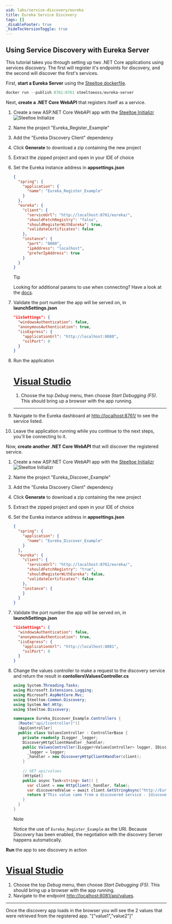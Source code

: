 ```yaml
---
uid: labs/service-discovery/eureka
title: Eureka Service Discovery
tags: []
_disableFooter: true
_hideTocVersionToggle: true
---
```


## Using Service Discovery with Eureka Server

This tutorial takes you through setting up two .NET Core applications using services discovery. The first will register it's endpoints for discovery, and the second will discover the first's services.

First, **start a Eureka Server** using the [Steeltoe dockerfile](https://github.com/steeltoeoss/dockerfiles).

 ```powershell
 docker run --publish 8761:8761 steeltoeoss/eureka-server
 ```

Next, **create a .NET Core WebAPI** that registers itself as a service.

1. Create a new ASP.NET Core WebAPI app with the [Steeltoe Initializr](https://start.steeltoe.io)
    ![Steeltoe Initialize](~/labs/images/initializr/eureka-register-discovery.png)
1. Name the project "Eureka_Register_Example"
1. Add the "Eureka Discovery Client" dependency
1. Click **Generate** to download a zip containing the new project
1. Extract the zipped project and open in your IDE of choice
1. Set the Eureka instance address in **appsettings.json**

    ```json
    {
      "spring": {
        "application": {
          "name": "Eureka_Register_Example"
        }
      },
      "eureka": {
        "client": {
          "serviceUrl": "http://localhost:8761/eureka/",
          "shouldFetchRegistry": "false",
          "shouldRegisterWithEureka": true,
          "validateCertificates": false
        },
        "instance": {
          "port": "8080",
          "ipAddress": "localhost",
          "preferIpAddress": true
        }
      }
    }
    ```

    > [!TIP]
    > Looking for additional params to use when connecting? Have a look at the [docs](/service-discovery/docs).

1. Validate the port number the app will be served on, in **launchSettings.json**

    ```json
    "iisSettings": {
      "windowsAuthentication": false, 
      "anonymousAuthentication": true, 
      "iisExpress": {
        "applicationUrl": "http://localhost:8080",
        "sslPort": 0
      }
    }
    ```

1. Run the application

    # [Visual Studio](#tab/vs)

    1. Choose the top *Debug* menu, then choose *Start Debugging (F5)*. This should bring up a browser with the app running.
  
    ***

1. Navigate to the Eureka dashboard at [http://localhost:8761/](http://localhost:8761/) to see the service listed.
1. Leave the application running while you continue to the next steps, you'll be connecting to it.

Now, **create another .NET Core WebAPI** that will discover the registered service.

1. Create a new ASP.NET Core WebAPI app with the [Steeltoe Initializr](https://start.steeltoe.io)
  ![Steeltoe Initializr](~/labs/images/initializr/eureka-discover-discovery.png)
1. Name the project "Eureka_Discover_Example"
1. Add the "Eureka Discovery Client" dependency
1. Click **Generate** to download a zip containing the new project
1. Extract the zipped project and open in your IDE of choice
1. Set the Eureka instance address in **appsettings.json**

    ```json
    {
      "spring": {
        "application": {
          "name": "Eureka_Discover_Example"
        }
      },
      "eureka": {
        "client": {
          "serviceUrl": "http://localhost:8761/eureka/",
          "shouldFetchRegistry": "true",
          "shouldRegisterWithEureka": false,
          "validateCertificates": false
        },
        "instance": {
        }
      }
    }
    ```

1. Validate the port number the app will be served on, in **launchSettings.json**

    ```json
    "iisSettings": {
      "windowsAuthentication": false, 
      "anonymousAuthentication": true, 
      "iisExpress": {
        "applicationUrl": "http://localhost:8081",
        "sslPort": 0
      }
    }
    ```

1. Change the values controller to make a request to the discovery service and return the result in **contollers\ValuesController.cs**

    ```csharp
    using System.Threading.Tasks;
    using Microsoft.Extensions.Logging;
    using Microsoft.AspNetCore.Mvc;
    using Steeltoe.Common.Discovery;
    using System.Net.Http;
    using Steeltoe.Discovery;

    namespace Eureka_Discover_Example.Controllers {
      [Route("api/[controller]")]
      [ApiController]
      public class ValuesController : ControllerBase {
        private readonly ILogger _logger;
        DiscoveryHttpClientHandler _handler;
        public ValuesController(ILogger<ValuesController> logger, IDiscoveryClient client) {
          _logger = logger;
          _handler = new DiscoveryHttpClientHandler(client);
        }
      
        // GET api/values
        [HttpGet]
        public async Task<string> Get() {
          var client = new HttpClient(_handler, false);
          var discoveredValue = await client.GetStringAsync("http://Eureka_Register_Example/api/values");
          return $"This value came from a discovered service - {discoveredValue}";
        }
      }
    }
    ```

    > [!NOTE]
    > Notice the use of `Eureka_Register_Example` as the URI. Because Discovery has been enabled, the negotiation with the discovery Server happens automatically.

**Run** the app to see discovery in action

  # [Visual Studio](#tab/vs)

  1. Choose the top *Debug* menu, then choose *Start Debugging (F5)*. This should bring up a browser with the app running.
  1. Navigate to the endpoint [http://localhost:8081/api/values](http://localhost:8081/api/values).
  
  ***

Once the discovery app loads in the browser you will see the 2 values that were retrieved from the registered app.
"["value1","value2"]"
